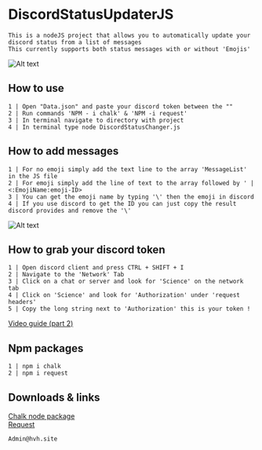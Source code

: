 # DiscordStatusUpdaterJS
```
This is a nodeJS project that allows you to automatically update your discord status from a list of messages
This currently supports both status messages with or without 'Emojis'
```

![Alt text](https://github.com/HDzzzz/DiscordStatusUpdaterJS/blob/main/Preview/9ef6d693c3f2c12d376114ca6dd21fc8.gif?raw=true "Example")

## How to use
```
1 | Open "Data.json" and paste your discord token between the ""
2 | Run commands 'NPM - i chalk' & 'NPM -i request'
3 | In terminal navigate to directory with project
4 | In terminal type node DiscordStatusChanger.js
```

## How to add messages
```
1 | For no emoji simply add the text line to the array 'MessageList' in the JS file
2 | For emoji simply add the line of text to the array followed by ' | <:EmojiName:emoji-ID>
3 | You can get the emoji name by typing '\' then the emoji in discord 
4 | If you use discord to get the ID you can just copy the result discord provides and remove the '\'
```
![Alt text](https://github.com/HDzzzz/DiscordStatusUpdaterJS/blob/main/Preview/6f023142cf64d581fd37ac89c53cb392.gif?raw=true "Example")

## How to grab your discord token
```
1 | Open discord client and press CTRL + SHIFT + I
2 | Navigate to the 'Network' Tab
3 | Click on a chat or server and look for 'Science' on the network tab
4 | Click on 'Science' and look for 'Authorization' under 'request headers'
5 | Copy the long string next to 'Authorization' this is your token !
```
[Video guide (part 2)](https://youtu.be/WWHZoa0SxCc?t=145)    


## Npm packages
```
1 | npm i chalk
2 | npm i request
```

## Downloads & links 
[Chalk node package](https://www.npmjs.com/package/chalk)    
[Request](https://www.npmjs.com/package/request)    


```
Admin@hvh.site
```
